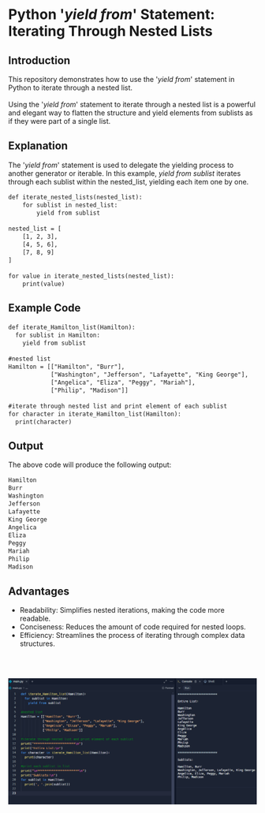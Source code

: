 # Python '*yield from*' Statement: Iterating Through Nested Lists

## Introduction
This repository demonstrates how to use the '*yield from*' statement in Python to iterate through a nested list. 
<br>
<br>
Using the '*yield from*' statement to iterate through a nested list is a powerful and elegant way to flatten the structure and yield elements from sublists as if they were part of a single list.

## Explanation
The '*yield from*' statement is used to delegate the yielding process to another generator or iterable. 
In this example, *yield from sublist* iterates through each sublist within the nested_list, yielding each item one by one.
```
def iterate_nested_lists(nested_list):
    for sublist in nested_list:
        yield from sublist

nested_list = [
    [1, 2, 3],
    [4, 5, 6],
    [7, 8, 9]
]

for value in iterate_nested_lists(nested_list):
    print(value)
```

## Example Code
```
def iterate_Hamilton_list(Hamilton):
  for sublist in Hamilton:
    yield from sublist

#nested list
Hamilton = [["Hamilton", "Burr"], 
            ["Washington", "Jefferson", "Lafayette", "King George"],
            ["Angelica", "Eliza", "Peggy", "Mariah"],
            ["Philip", "Madison"]]

#iterate through nested list and print element of each sublist
for character in iterate_Hamilton_list(Hamilton):
  print(character)
```

## Output
The above code will produce the following output:
```
Hamilton
Burr
Washington
Jefferson
Lafayette
King George
Angelica
Eliza
Peggy
Mariah
Philip
Madison
```

## Advantages
- Readability: Simplifies nested iterations, making the code more readable.
- Conciseness: Reduces the amount of code required for nested loops.
- Efficiency: Streamlines the process of iterating through complex data structures.

<br>
<br>

![code](https://github.com/trixiahorner/yield_from/blob/main/images/hamilton.png?raw=true)



